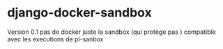 # django-docker-sandbox

Version 0.1
pas de docker juste la sandbox (qui protège pas ) compatible 
avec les executions de pl-sanbox 

